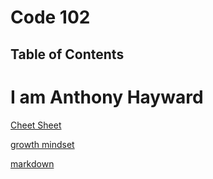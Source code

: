 # Code 102
## Table of Contents
# I am Anthony Hayward


[Cheet Sheet](cheet_sheet.md)<p>
[growth mindset](mindest.md) <p>
[markdown](learningmarkdown.md)
